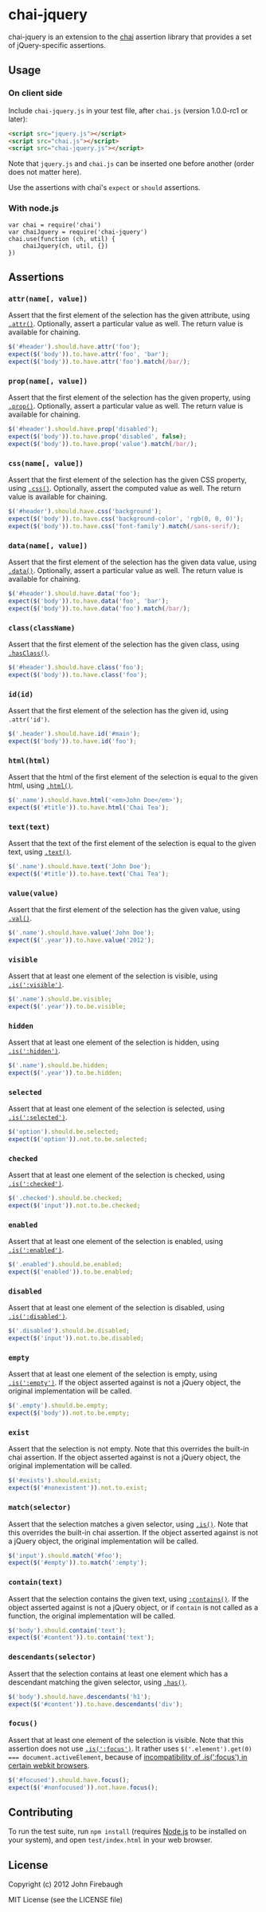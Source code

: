 # chai-jquery

chai-jquery is an extension to the [chai](http://chaijs.com/) assertion library that
provides a set of jQuery-specific assertions.

## Usage

### On client side

Include `chai-jquery.js` in your test file, after `chai.js` (version 1.0.0-rc1 or later):

```html
<script src="jquery.js"></script>
<script src="chai.js"></script>
<script src="chai-jquery.js"></script>
```

Note that `jquery.js` and `chai.js` can be inserted one before another (order does not matter here).

Use the assertions with chai's `expect` or `should` assertions.

### With node.js
    
    var chai = require('chai')
    var chaiJquery = require('chai-jquery')
    chai.use(function (ch, util) {
        chaiJquery(ch, util, {})
    })

## Assertions

### `attr(name[, value])`
Assert that the first element of the selection has the given attribute, using [`.attr()`](http://api.jquery.com/attr/).
Optionally, assert a particular value as well. The return value is available for chaining.

```js
$('#header').should.have.attr('foo');
expect($('body')).to.have.attr('foo', 'bar');
expect($('body')).to.have.attr('foo').match(/bar/);
```

### `prop(name[, value])`
Assert that the first element of the selection has the given property, using [`.prop()`](http://api.jquery.com/prop/).
Optionally, assert a particular value as well. The return value is available for chaining.

```js
$('#header').should.have.prop('disabled');
expect($('body')).to.have.prop('disabled', false);
expect($('body')).to.have.prop('value').match(/bar/);
```

### `css(name[, value])`
Assert that the first element of the selection has the given CSS property, using [`.css()`](http://api.jquery.com/css/).
Optionally, assert the computed value as well. The return value is available for chaining.

```js
$('#header').should.have.css('background');
expect($('body')).to.have.css('background-color', 'rgb(0, 0, 0)');
expect($('body')).to.have.css('font-family').match(/sans-serif/);
```

### `data(name[, value])`
Assert that the first element of the selection has the given data value, using [`.data()`](http://api.jquery.com/data/).
Optionally, assert a particular value as well. The return value is available for chaining.

```js
$('#header').should.have.data('foo');
expect($('body')).to.have.data('foo', 'bar');
expect($('body')).to.have.data('foo').match(/bar/);
```

### `class(className)`
Assert that the first element of the selection has the given class, using [`.hasClass()`](http://api.jquery.com/hasClass/).

```js
$('#header').should.have.class('foo');
expect($('body')).to.have.class('foo');
```

### `id(id)`
Assert that the first element of the selection has the given id, using `.attr('id')`.

```js
$('.header').should.have.id('#main');
expect($('body')).to.have.id('foo');
```

### `html(html)`
Assert that the html of the first element of the selection is equal to the given html, using [`.html()`](http://api.jquery.com/html/).

```js
$('.name').should.have.html('<em>John Doe</em>');
expect($('#title')).to.have.html('Chai Tea');
```

### `text(text)`
Assert that the text of the first element of the selection is equal to the given text, using [`.text()`](http://api.jquery.com/text/).

```js
$('.name').should.have.text('John Doe');
expect($('#title')).to.have.text('Chai Tea');
```

### `value(value)`
Assert that the first element of the selection has the given value, using [`.val()`](http://api.jquery.com/val/).

```js
$('.name').should.have.value('John Doe');
expect($('.year')).to.have.value('2012');
```

### `visible`
Assert that at least one element of the selection is visible, using [`.is(':visible')`](http://api.jquery.com/:visible/).

```js
$('.name').should.be.visible;
expect($('.year')).to.be.visible;
```

### `hidden`
Assert that at least one element of the selection is hidden, using [`.is(':hidden')`](http://api.jquery.com/:hidden/).

```js
$('.name').should.be.hidden;
expect($('.year')).to.be.hidden;
```

### `selected`
Assert that at least one element of the selection is selected, using [`.is(':selected')`](http://api.jquery.com/:selected/).

```js
$('option').should.be.selected;
expect($('option')).not.to.be.selected;
```

### `checked`
Assert that at least one element of the selection is checked, using [`.is(':checked')`](http://api.jquery.com/:checked/).

```js
$('.checked').should.be.checked;
expect($('input')).not.to.be.checked;
```

### `enabled`
Assert that at least one element of the selection is enabled, using [`.is(':enabled')`](http://api.jquery.com/:enabled/).

```js
$('.enabled').should.be.enabled;
expect($('enabled')).to.be.enabled;
```

### `disabled`
Assert that at least one element of the selection is disabled, using [`.is(':disabled')`](http://api.jquery.com/:disabled/).

```js
$('.disabled').should.be.disabled;
expect($('input')).not.to.be.disabled;
```

### `empty`
Assert that at least one element of the selection is empty, using [`.is(':empty')`](http://api.jquery.com/empty-selector/).
If the object asserted against is not a jQuery object, the original implementation will be called.

```js
$('.empty').should.be.empty;
expect($('body')).not.to.be.empty;
```

### `exist`
Assert that the selection is not empty. Note that this overrides the built-in chai assertion. If the object asserted
against is not a jQuery object, the original implementation will be called.

```js
$('#exists').should.exist;
expect($('#nonexistent')).not.to.exist;
```

### `match(selector)`
Assert that the selection matches a given selector, using [`.is()`](http://api.jquery.com/is/). Note that this overrides
the built-in chai assertion. If the object asserted against is not a jQuery object, the original implementation will be called.

```js
$('input').should.match('#foo');
expect($('#empty')).to.match(':empty');
```

### `contain(text)`
Assert that the selection contains the given text, using [`:contains()`](http://api.jquery.com/contains-selector/).
If the object asserted against is not a jQuery object, or if `contain` is not called as a function, the original
implementation will be called.

```js
$('body').should.contain('text');
expect($('#content')).to.contain('text');
```

### `descendants(selector)`
Assert that the selection contains at least one element which has a descendant matching the given selector,
using [`.has()`](http://api.jquery.com/has/).

```js
$('body').should.have.descendants('h1');
expect($('#content')).to.have.descendants('div');
```

### `focus()`
Assert that at least one element of the selection is visible. Note that this assertion does not use [`.is(':focus')`](http://api.jquery.com/:focus/).
It rather uses `$('.element').get(0) === document.activeElement`, because of [incompatibility of .is(':focus') in certain webkit browsers](https://github.com/ariya/phantomjs/issues/10427).

```js
$('#focused').should.have.focus();
expect($('#nonfocused')).not.have.focus();
```

## Contributing

To run the test suite, run `npm install` (requires
[Node.js](http://nodejs.org/) to be installed on your system), and open
`test/index.html` in your web browser.

## License

Copyright (c) 2012 John Firebaugh

MIT License (see the LICENSE file)

